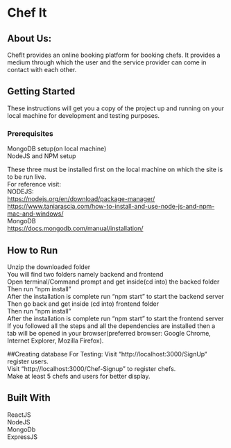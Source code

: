 # Chef It

## About Us:

ChefIt provides an online booking platform for booking chefs. It provides a medium through which the user and the service provider can come in contact with each other.


## Getting Started

These instructions will get you a copy of the project up and running on your local machine for development and testing purposes. 

### Prerequisites
MongoDB setup(on local machine)  
NodeJS and NPM setup    
  
These three must be installed first on the local machine on which the site is to be run live.  
For reference visit:  
NODEJS:  
https://nodejs.org/en/download/package-manager/  
https://www.taniarascia.com/how-to-install-and-use-node-js-and-npm-mac-and-windows/  
MongoDB  
https://docs.mongodb.com/manual/installation/  

## How to Run
Unzip the downloaded folder  
You will find two folders namely backend and frontend  
Open terminal/Command prompt and get inside(cd into) the backed folder  
Then run “npm install”  
After the installation is complete run “npm start” to start the backend server  
Then go back and get inside (cd into) frontend folder  
Then run “npm install”   
After the installation is complete run “npm start” to start the frontend server   
If you followed all the steps and all the dependencies are installed then a tab will be opened in your browser(preferred browser: Google Chrome, Internet Explorer, Mozilla Firefox).  





##Creating database For Testing:
Visit “http://localhost:3000/SignUp“  register users.  
Visit “http://localhost:3000/Chef-Signup” to register chefs.  
Make at least 5 chefs and users for better display.  
 

## Built With

ReactJS  
NodeJS  
MongoDb  
ExpressJS  




